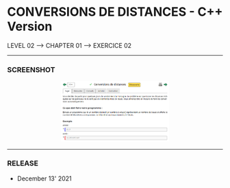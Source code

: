 # CONVERSIONS DE DISTANCES - C++ Version
LEVEL 02 --> CHAPTER 01 --> EXERCICE 02

---
### **SCREENSHOT**

<div align="center">
    <img
        src="https://github.com/Ayckinn/CPP/blob/main/FRANCE_IOI/LEVEL_02/Chapter_01/02_conversions_distances/distances.png"
        alt="DEMO"
        style="width:50%">
</div>

---
### **RELEASE**

- December 13' 2021